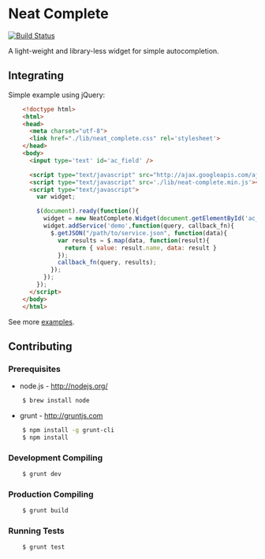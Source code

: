 Neat Complete
=============
[![Build Status](https://secure.travis-ci.org/AbleTech/neat-complete.png?branch=master)](http://travis-ci.org/AbleTech/neat-complete)

A light-weight and library-less widget for simple autocompletion.

Integrating
-----------
Simple example using jQuery:
```html
    <!doctype html>
    <html>
    <head>
      <meta charset="utf-8">
      <link href="./lib/neat_complete.css" rel='stylesheet'>
    </head>
    <body>
      <input type='text' id='ac_field' />

      <script type="text/javascript" src="http://ajax.googleapis.com/ajax/libs/jquery/1.7.1/jquery.min.js"></script>
      <script type="text/javascript" src='./lib/neat-complete.min.js'></script>
      <script type="text/javascript">
        var widget;

        $(document).ready(function(){
          widget = new NeatComplete.Widget(document.getElementById('ac_field'));
          widget.addService('demo',function(query, callback_fn){
            $.getJSON("/path/to/service.json", function(data){
              var results = $.map(data, function(result){
                return { value: result.name, data: result }
              });
              callback_fn(query, results);
            });
          });
        });
      </script>
    </body>
    </html>
```
See more <a href="http://abletech.github.com/neat-complete/demo" target="_parent">examples</a>.



Contributing
------------
### Prerequisites

* node.js - http://nodejs.org/

```sh
    $ brew install node
```

* grunt - http://gruntjs.com

```sh
    $ npm install -g grunt-cli
    $ npm install
```

### Development Compiling

```sh
    $ grunt dev
```

### Production Compiling

```sh
    $ grunt build
```

### Running Tests

```sh
    $ grunt test
```
